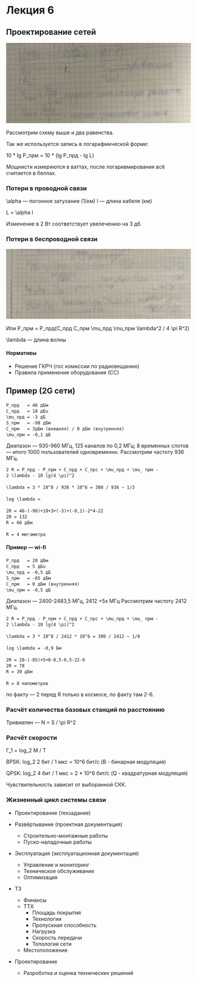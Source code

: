# Лекция 6
## Проектирование сетей

![alt text](https://raw.githubusercontent.com/krasnotsvetov/Networks_course/master/Images/6_1.png)

Рассмотрим схему выше и два равенства.

Так же используется запись в логарифмической форме:

10 * lg P_прм = 10 * (lg P_прд - lg L)

Мощнисти измеряются в ваттах, после логаривмирования всё
считается в беллах.

### Потери в проводной связи

\alpha — погонное затухание (1/км)
l — длина кабеля (км)

L = \alpha l

Изменение в 2 Вт соответствует увелечению на 3 дб.

### Потери в беспроводной связи
![alt text](https://raw.githubusercontent.com/krasnotsvetov/Networks_course/master/Images/6_2.png)

Или Р_прм = Р_прд(С_прд С_прм \mu_прд \mu_прм \lambda^2 / 4 \pi R^2)

\lambda — длина волны

#### Нормативы

 - Решение ГКРЧ (гос комиссии по радиовещанию)
 - Правила применение оборудования (СС)

## Пример (2G сети)

```
P_прд   = 46 дБм
C_прд   = 18 дБu
\mu_прд = -3 дБ
S_прм   = -98 дБм
С_прм   = 3дБм (внешняя) / 0 дБм (внутренняя)
\mu_прм = -0,1 дБ
```
Диапазон — 935-960 МГц, 125 каналов по 0,2 МГц;
8 временных слотов — итого 1000 пользователей одновременно.
Рассмотрим частоту 936 МГц.
```
2 R = P_прд - P_прм + С_прд + С_прс + \mu_прд + \mu_ прм -
2 \lambda - 10 lg(4 \pi)^2

\lambda = 3 * 10^8 / 936 * 10^6 = 300 / 936 ~ 1/3

log \lambda =

2R = 46-(-98)+18+3+(-3)+(-0,1)-2*4-22
2R = 132
R = 66 дБм

R = 4 мегаметра
```

#### Пример — wi-fi

```
P_прд   = 20 дБм
C_прд   = 5 дБu
\mu_прд = -0,5 дБ
S_прм   = -85 дБм
С_прм   = 0 дБм (внутренняя)
\mu_прм = -0,5 дБ
```
Диапазон — 2400-2483,5 МГц, 2412 +5x МГц
Рассмотрим частоту 2412 МГц.
```
2 R = P_прд - P_прм + С_прд + С_прс + \mu_прд + \mu_ прм -
2 \lambda - 10 lg(4 \pi)^2

\lambda = 3 * 10^8 / 2412 * 10^6 = 300 / 2412 ~ 1/8

log \lambda = -0,9 Бм

2R = 20-(-85)+5+0-0,5-0,5-22-9
2R = 78
R = 39 дБм

R = 8 километров
```
по факту — 2 перед R только в космосе, по факту там 2-6.

### Расчёт количества базовых станций по расстоянию

Тривиален — N = S / \pi R^2

### Расчёт скорости

Г_1 = log_2 M / T

BPSK: log_2 2 бит / 1 мкс = 10^6 бит/с (B - бинарная модуляция)

QPSK: log_2 4 бит / 1 мкс = 2 * 10^6 бит/с (Q - квадратурная модуляция)

Чувствительность зависит от выборанной СКК.



### Жизненный цикл системы связи

 - Проектирование (техзадание)
 - Развёртывание (проектная документация)
   - Строительно-монтажные работы
   - Пуско-наладочные работы
 - Эксплуатация (эксплуатационная документация)
   - Управление и мониторинг
   - Техническое обслуживание
   - Оптимизация

 - ТЗ
   - Финансы
   - ТТХ
     - Площадь покрытия
     - Технологии
     - Пропускная способность
     - Нагрузка
     - Скорость передачи
     - Топология сети
   - Местоположение
 - Проектирование
   - Разроботка и оценка технических решений
